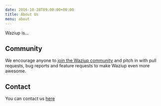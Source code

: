 ```yaml
---
date: 2016-10-28T09:00:00+00:00
title: About Us
menu: about
---
```


Waziup is...

## Community
We encourage anyone to [join the Waziup community](/resources/community/) and pitch in with pull requests, bug reports and feature requests to make Waziup even more awesome.

## Contact
You can contact us [here](/contact/)

